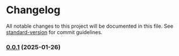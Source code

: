 # Changelog

All notable changes to this project will be documented in this file. See [standard-version](https://github.com/conventional-changelog/standard-version) for commit guidelines.

### [0.0.1](https://github.com/Waveeeeeeeeeeeeeeeeeeeeeeeeeeeee/Wave/compare/v0.0.2...v0.0.1) (2025-01-26)
